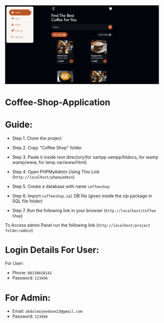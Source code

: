 ![Project Screenshot](coffeeshop.png)

# Coffee-Shop-Application

# Guide:

* Step 1. Clone the project

* Step 2. Copy "Coffee Shop" folder

* Step 3. Paste it inside root directory(for xampp xampp/htdocs, for wamp wamp/www, for lamp var/www/html)

* Step 4. Open PHPMyAdmin Using This Link (`http://localhost/phpmyadmin`)

* Step 5. Create a database with name `coffeeshop`

* Step 6. Import `coffeeshop.sql` DB file (given inside the zip package in SQL file folder)

* Step 7. Run the following link in your browser (`http://localhost/Coffee Shop`)

To Access admin Panel run the following link (`http://localhost/project folder/admin`)

# Login Details For User:

For User:
* Phone: `08138028142`
* Password: `123456`

# For Admin:
* Email: `abdulmajeedone23@gmail.com`
* Password: `123456`
